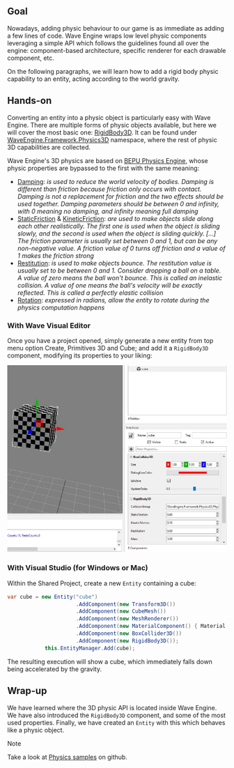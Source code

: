## Goal

Nowadays, adding physic behaviour to our game is as immediate as adding a few lines of code. Wave Engine wraps low level physic components leveraging a simple API which follows the guidelines found all over the engine: component-based architecture, specific renderer for each drawable component, etc.

On the following paragraphs, we will learn how to add a rigid body physic capability to an entity, acting according to the world gravity.

## Hands-on

Converting an entity into a physic object is particularly easy with Wave Engine. There are multiple forms of physic objects available, but here we will cover the most basic one: [RigidBody3D](xref:WaveEngine.Framework.Physics3D.RigidBody3D). It can be found under [WaveEngine.Framework.Physics3D](xref:WaveEngine.Framework.Physics3D) namespace, where the rest of physic 3D capabilities are collected.

Wave Engine's 3D physics are based on [BEPU Physics Engine](https://bepuphysics.codeplex.com/), whose physic properties are bypassed to the first with the same meaning:
 * [Damping](xref:WaveEngine.Physics.PhysicsBody3D.Damping): _is used to reduce the world velocity of bodies. Damping is different than friction because friction only occurs with contact. Damping is not a replacement for friction and the two effects should be used together. Damping parameters should be between 0 and infinity, with 0 meaning no damping, and infinity meaning full damping_
 * [StaticFriction](xref:WaveEngine.Physics.PhysicsBody3D.StaticFriction) & [KineticFriction](xref:WaveEngine.Physics.PhysicsBody3D.KineticFriction): _are used to make objects slide along each other realistically. The first one is used when the object is sliding slowly, and the second is used when the object is sliding quickly. [...] The friction parameter is usually set between 0 and 1, but can be any non-negative value. A friction value of 0 turns off friction and a value of 1 makes the friction strong_
 * [Restitution](xref:WaveEngine.Physics.PhysicsBody3D.Restitution): _is used to make objects bounce. The restitution value is usually set to be between 0 and 1. Consider dropping a ball on a table. A value of zero means the ball won't bounce. This is called an inelastic collision. A value of one means the ball's velocity will be exactly reflected. This is called a perfectly elastic collision_
 * [Rotation](xref:WaveEngine.Physics.PhysicsBody3DRotation): _expressed in radians, allow the entity to rotate during the physics computation happens_

### With Wave Visual Editor

Once you have a project opened, simply generate a new entity from top menu option Create, Primitives 3D and Cube; and add it a `RigidBody3D` component, modifying its properties to your liking:

![](images/ApplyPhysicToMyModel/physicCubeEditor.jpg)
 
### With Visual Studio (for Windows or Mac)

Within the Shared Project, create a new `Entity` containing a cube:

```c#
var cube = new Entity("cube")
                      .AddComponent(new Transform3D())
                      .AddComponent(new CubeMesh())
                      .AddComponent(new MeshRenderer())
                      .AddComponent(new MaterialComponent() { Material = new StandardMaterial() })
                      .AddComponent(new BoxCollider3D())
                      .AddComponent(new RigidBody3D());
            this.EntityManager.Add(cube);
```

The resulting execution will show a cube, which immediately falls down being accelerated by the gravity.

## Wrap-up

We have learned where the 3D physic API is located inside Wave Engine. We have also introduced the `RigidBody3D` component, and some of the most used properties. Finally, we have created an `Entity` with this which behaves like a physic object.

>[!Note]
>Take a look at [Physics samples](https://github.com/WaveEngine/Samples/tree/master/Physics3D) on github.

